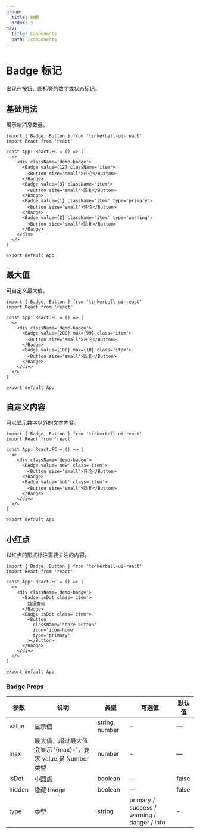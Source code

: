 ```yaml
---
group:
  title: 数据
  order: 3
nav:
  title: Components
  path: /components
---
```


# Badge 标记

出现在按钮、图标旁的数字或状态标记。

## 基础用法

展示新消息数量。

```tsx
import { Badge, Button } from 'tinkerbell-ui-react'
import React from 'react'

const App: React.FC = () => (
  <>
    <div className='demo-badge'>
      <Badge value={12} className='item'>
        <Button size='small'>评论</Button>
      </Badge>
      <Badge value={3} className='item'>
        <Button size='small'>回复</Button>
      </Badge>
      <Badge value={1} className='item' type='primary'>
        <Button size='small'>评论</Button>
      </Badge>
      <Badge value={2} className='item' type='warning'>
        <Button size='small'>回复</Button>
      </Badge>
    </div>
  </>
)

export default App
```

## 最大值

可自定义最大值。

```tsx
import { Badge, Button } from 'tinkerbell-ui-react'
import React from 'react'

const App: React.FC = () => (
  <>
    <div className='demo-badge'>
      <Badge value={200} max={99} class='item'>
        <Button size='small'>评论</Button>
      </Badge>
      <Badge value={100} max={10} class='item'>
        <Button size='small'>回复</Button>
      </Badge>
    </div>
  </>
)

export default App
```

## 自定义内容

可以显示数字以外的文本内容。

```tsx
import { Badge, Button } from 'tinkerbell-ui-react'
import React from 'react'

const App: React.FC = () => (
  <>
    <div className='demo-badge'>
      <Badge value='new' class='item'>
        <Button size='small'>评论</Button>
      </Badge>
      <Badge value='hot' class='item'>
        <Button size='small'>回复</Button>
      </Badge>
    </div>
  </>
)

export default App
```

## 小红点

以红点的形式标注需要关注的内容。

```tsx
import { Badge, Button } from 'tinkerbell-ui-react'
import React from 'react'

const App: React.FC = () => (
  <>
    <div className='demo-badge'>
      <Badge isDot class='item'>
        数据查询
      </Badge>
      <Badge isDot class='item'>
        <Button
          className='share-button'
          icon='icon-home'
          type='primary'
        ></Button>
      </Badge>
    </div>
  </>
)

export default App
```

### Badge Props

| 参数   | 说明                                                         | 类型           | 可选值                                      | 默认值 |
| ------ | ------------------------------------------------------------ | -------------- | ------------------------------------------- | ------ |
| value  | 显示值                                                       | string, number | -                                           | —      |
| max    | 最大值，超过最大值会显示 '{max}+'，要求 value 是 Number 类型 | number         | -                                           | —      |
| isDot  | 小圆点                                                       | boolean        | —                                           | false  |
| hidden | 隐藏 badge                                                   | boolean        | —                                           | false  |
| type   | 类型                                                         | string         | primary / success / warning / danger / info | -      |
